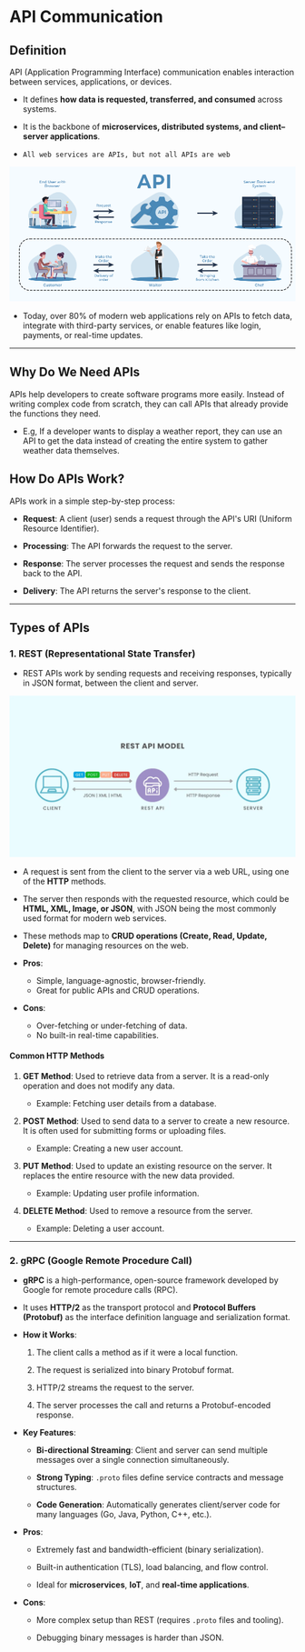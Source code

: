 # API Communication

## Definition

API (Application Programming Interface) communication enables interaction between services, applications, or devices. 

- It defines **how data is requested, transferred, and consumed** across systems. 

- It is the backbone of **microservices, distributed systems, and client–server applications**.

- `All web services are APIs, but not all APIs are web`

![API Communication](images/api_communication.png)

- Today, over 80% of modern web applications rely on APIs to fetch data, integrate with third-party services, or enable features like login, payments, or real-time updates.

---

## Why Do We Need APIs

APIs help developers to create software programs more easily. Instead of writing complex code from scratch, they can call APIs that already provide the functions they need.

- E.g, If a developer wants to display a weather report, they can use an API to get the data instead of creating the entire system to gather weather data themselves.

## How Do APIs Work?

APIs work in a simple step-by-step process:

- **Request**: A client (user) sends a request through the API's URI (Uniform Resource Identifier).

- **Processing**: The API forwards the request to the server.

- **Response**: The server processes the request and sends the response back to the API.

- **Delivery**: The API returns the server's response to the client.

--- 

## Types of APIs

### 1. REST (Representational State Transfer)

- REST APIs work by sending requests and receiving responses, typically in JSON format, between the client and server.

![REST API](images/rest_api.png)

- A request is sent from the client to the server via a web URL, using one of the **HTTP** methods.

- The server then responds with the requested resource, which could be **HTML, XML, Image, or JSON**, with JSON being the most commonly used format for modern web services.

- These methods map to **CRUD operations (Create, Read, Update, Delete)** for managing resources on the web.

- **Pros**:
  - Simple, language-agnostic, browser-friendly.
  - Great for public APIs and CRUD operations.

- **Cons**:
  - Over-fetching or under-fetching of data.
  - No built-in real-time capabilities.

#### Common HTTP Methods

1. **GET Method**: Used to retrieve data from a server. It is a read-only operation and does not modify any data.
   - Example: Fetching user details from a database.

2. **POST Method**: Used to send data to a server to create a new resource. It is often used for submitting forms or uploading files.
   - Example: Creating a new user account.

3. **PUT Method**: Used to update an existing resource on the server. It replaces the entire resource with the new data provided.
    - Example: Updating user profile information.

4. **DELETE Method**: Used to remove a resource from the server.
    - Example: Deleting a user account.

---

### 2. gRPC (Google Remote Procedure Call)

- **gRPC** is a high-performance, open-source framework developed by Google for remote procedure calls (RPC).  

- It uses **HTTP/2** as the transport protocol and **Protocol Buffers (Protobuf)** as the interface definition language and serialization format.

- **How it Works**:
  1. The client calls a method as if it were a local function.
 
  2. The request is serialized into binary Protobuf format.
 
  3. HTTP/2 streams the request to the server.
 
  4. The server processes the call and returns a Protobuf-encoded response.

- **Key Features**:
  
  - **Bi-directional Streaming**: Client and server can send multiple messages over a single connection simultaneously.
  
  - **Strong Typing**: `.proto` files define service contracts and message structures.
  
  - **Code Generation**: Automatically generates client/server code for many languages (Go, Java, Python, C++, etc.).

- **Pros**:
  
  - Extremely fast and bandwidth-efficient (binary serialization).
  
  - Built-in authentication (TLS), load balancing, and flow control.
  
  - Ideal for **microservices**, **IoT**, and **real-time applications**.

- **Cons**:
  
  - More complex setup than REST (requires `.proto` files and tooling).
  
  - Debugging binary messages is harder than JSON.